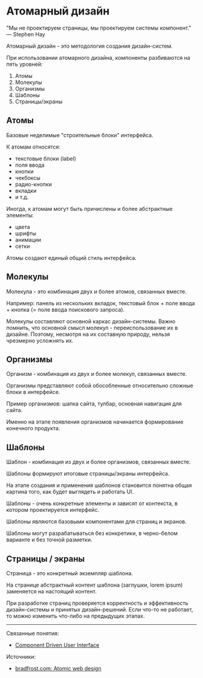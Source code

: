# Атомарный дизайн

"Мы не проектируем страницы, мы проектируем системы компонент."
— Stephen Hay

Атомарный дизайн - это методология создания дизайн-систем.

При использовании атомарного дизайна, компоненты разбиваются на пять уровней:

1. Атомы
2. Молекулы
3. Организмы
4. Шаблоны
5. Страницы/экраны

## Атомы

Базовые неделимые "строительные блоки" интерфейса.

К атомам относятся: 

- текстовые блоки (label)
- поля ввода
- кнопки
- чекбоксы
- радио-кнопки
- вкладки
- и т.д.

Иногда, к атомам могут быть причислены и более абстрактные элементы:

- цвета
- шрифты
- анимации
- сетки


Атомы создают единый общий стиль интерфейса.

## Молекулы

Молекула - это комбинация двух и более атомов, связанных вместе.

Например: панель из нескольких вкладок, текстовый блок + поле ввода + кнопка (= поле ввода поискового запроса).

Молекулы составляют основной каркас дизайн-системы. Важно помнить, что основной смысл молекул - переиспользование их в дизайне. Поэтому, несмотря на их составную природу, нельзя чрезмерно усложнять их.


## Организмы

Организм - комбинация из двух и более молекул, связанных вместе.

Организмы представляют собой обособленные относительно сложные блоки в интерфейсе.

Пример организмов: шапка сайта, тулбар, основная навигация для сайта.

Именно на этапе появления организмов начинается формирование конечного продукта.


## Шаблоны

Шаблон - комбинация из двух и более организмов, связанных вместе.

Шаблоны формируют итоговые страницы/экраны интерфейса.

На этапе создания и применения шаблонов становится понятна общая картина того, как будет выглядеть и работать UI.

Шаблоны - очень конкретные элементы и зависят от контекста, в котором проектируется интерфейс.

Шаблоны являются базовыми компонентами для страниц и экранов.

Шаблоны могут разрабатываться без конкретики, в черно-белом варианте и без точной разметки.


## Страницы / экраны

Страница - это конкретный экземпляр шаблона.

На странице абстрактный контент шаблона (заглушки, lorem ipsum) заменяется на настоящий контент.

При разработке страниц проверяется корректность и эффективность дизайн-системы и принятых дизайн-решений. Если что-то не работает, то можно изменить что-либо на предыдущих этапах.


---

Связанные понятия:

- [Component Driven User Interface](ui-design-component-driven)

Источники:

- [bradfrost.com: Atomic web design](https://bradfrost.com/blog/post/atomic-web-design/)
